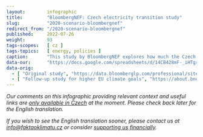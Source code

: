 ```yaml
---
layout:        infographic
title:         "BloombergNEF: Czech electricity transition study"
slug:          "2020-scenario-bloombergnef"
redirect_from: "/2020-scenario-bloombergnef"
published:     2022-07-26
weight:        93
tags-scopes:   [ cz ]
tags-topics:   [ energy, policies ]
caption:       "This study by BloombergNEF explores how much the Czech electricity generation industry could change by 2030. It provides the most cost-effective scenario, based on the form of emission allowances valid at the time and not including any political interventions that might increase the carbon prices in the future. The study shows that the scenario with the lowest total costs also significantly reduces greenhouse gas emissions."
data-our:      "https://docs.google.com/spreadsheets/d/14CB428mF-_iHTgrLb2Dd0zJZ4xHUMdGhbr_FZ2fZy6k/edit"
data-orig:
  - [ "Original study", "https://data.bloomberglp.com/professional/sites/24/BNEF-white-paper-EU-coal-transition-Final-6-July.pdf" ]
  - [ "Follow-up study for higher EU climate goals", "https://about.bnef.com/blog/decarbonization-of-eastern-europes-energy-mix-key-to-higher-eu-climate-goals/" ]
---
```


_Our comments on this infographic providing relevant context and useful links are [only available in Czech](https://faktaoklimatu.cz/studie/2020-scenar-bloombergnef) at the moment. Please check back later for the English translation._

_If you wish to see the English translation sooner, please contact us at [info@faktaoklimatu.cz](mailto:info@faktaoklimatu.cz) or consider [supporting us financially](https://www.darujme.cz/projekt/1203742)._
